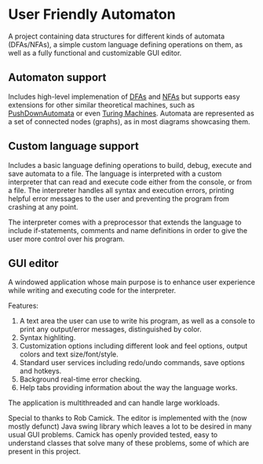 # User Friendly Automaton
A project containing data structures for different kinds of automata (DFAs/NFAs), a simple custom language defining operations on them, as well as a fully functional and customizable GUI editor.

## Automaton support
Includes high-level implemenation of [DFAs](https://en.wikipedia.org/wiki/Deterministic_finite_automaton) and [NFAs](https://en.wikipedia.org/wiki/Nondeterministic_finite_automaton) but supports easy extensions for other similar theoretical machines, such as [PushDownAutomata](https://en.wikipedia.org/wiki/Pushdown_automaton) or even [Turing Machines](https://en.wikipedia.org/wiki/Turing_machine). Automata are represented as a set of connected nodes (graphs), as in most diagrams showcasing them.

## Custom language support
Includes a basic language defining operations to build, debug, execute and save automata to a file. The language is interpreted with a custom interpreter that can read and execute code either from the console, or from a file. The interpreter handles all syntax and execution errors, printing helpful error messages to the user and preventing the program from crashing at any point. 

The interpreter comes with a preprocessor that extends the language to include if-statements, comments and name definitions in order to give the user more control over his program.

## GUI editor
A windowed application whose main purpose is to enhance user experience while writing and executing code for the interpreter. 

Features:
1. A text area the user can use to write his program, as well as a console to print any output/error messages, distinguished by color.
2. Syntax highliting.
3. Customization options including different look and feel options, output colors and text size/font/style.
4. Standard user services including redo/undo commands, save options and hotkeys.
5. Background real-time error checking.
6. Help tabs providing information about the way the language works.

The application is multithreaded and can handle large workloads.

Special to thanks to Rob Camick. The editor is implemented with the (now mostly defunct) Java swing library which leaves a lot to be desired in many usual GUI problems. Camick has openly provided tested, easy to understand classes that solve many of these problems, some of which are present in this project.

